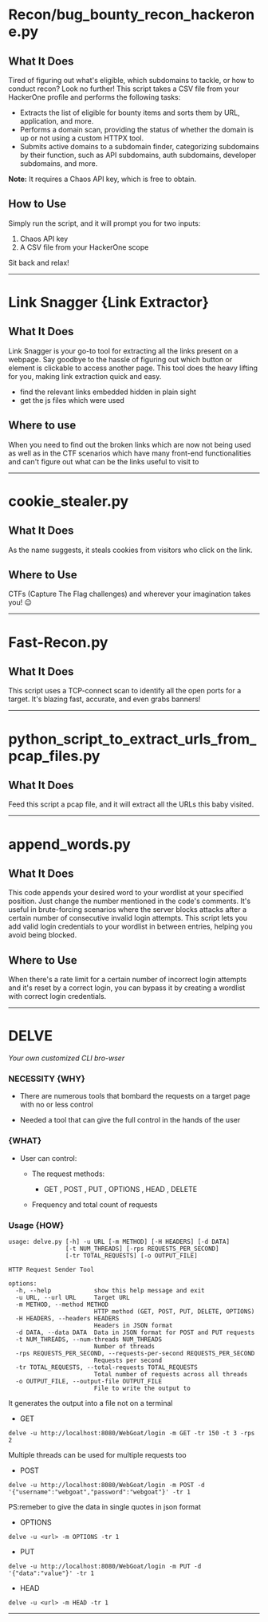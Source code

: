 # Recon/bug_bounty_recon_hackerone.py

## What It Does
Tired of figuring out what's eligible, which subdomains to tackle, or how to conduct recon? Look no further! This script takes a CSV file from your HackerOne profile and performs the following tasks:

- Extracts the list of eligible for bounty items and sorts them by URL, application, and more.
- Performs a domain scan, providing the status of whether the domain is up or not using a custom HTTPX tool.
- Submits active domains to a subdomain finder, categorizing subdomains by their function, such as API subdomains, auth subdomains, developer subdomains, and more.

**Note:** It requires a Chaos API key, which is free to obtain.

## How to Use
Simply run the script, and it will prompt you for two inputs:
1. Chaos API key
2. A CSV file from your HackerOne scope

Sit back and relax!


---
# Link Snagger {Link Extractor}
## What It Does
Link Snagger is your go-to tool for extracting all the links present on a webpage. Say goodbye to the hassle of figuring out which button or element is clickable to access another page. This tool does the heavy lifting for you, making link extraction quick and easy.
- find the relevant links embedded hidden in plain sight
- get the js files which were used
## Where to use
When you need to find out the broken links which are now not being used
as well as in the CTF scenarios which have many front-end functionalities and can't figure out what can be the links useful to visit to

---
# cookie_stealer.py

## What It Does
As the name suggests, it steals cookies from visitors who click on the link.

## Where to Use
CTFs (Capture The Flag challenges) and wherever your imagination takes you! 😉

---

# Fast-Recon.py

## What It Does
This script uses a TCP-connect scan to identify all the open ports for a target. It's blazing fast, accurate, and even grabs banners!

---

# python_script_to_extract_urls_from_pcap_files.py

## What It Does
Feed this script a pcap file, and it will extract all the URLs this baby visited.

---

# append_words.py

## What It Does
This code appends your desired word to your wordlist at your specified position. Just change the number mentioned in the code's comments. It's useful in brute-forcing scenarios where the server blocks attacks after a certain number of consecutive invalid login attempts. This script lets you add valid login credentials to your wordlist in between entries, helping you avoid being blocked.

## Where to Use
When there's a rate limit for a certain number of incorrect login attempts and it's reset by a correct login, you can bypass it by creating a wordlist with correct login credentials.

---
						
						
						
# 								DELVE

*Your own customized CLI bro-wser*

### NECESSITY {WHY}

- There are numerous tools that bombard the requests on a target page with no or less control

- Needed a tool that can give the full control in the hands of the user

### {WHAT}
- User can control:
	+ The request methods:
		* GET , POST , PUT , OPTIONS , HEAD , DELETE
		
	+ Frequency and total count of requests

### Usage {HOW}

```
usage: delve.py [-h] -u URL [-m METHOD] [-H HEADERS] [-d DATA]
                [-t NUM_THREADS] [-rps REQUESTS_PER_SECOND]
                [-tr TOTAL_REQUESTS] [-o OUTPUT_FILE]

HTTP Request Sender Tool

options:
  -h, --help            show this help message and exit
  -u URL, --url URL     Target URL
  -m METHOD, --method METHOD
                        HTTP method (GET, POST, PUT, DELETE, OPTIONS)
  -H HEADERS, --headers HEADERS
                        Headers in JSON format
  -d DATA, --data DATA  Data in JSON format for POST and PUT requests
  -t NUM_THREADS, --num-threads NUM_THREADS
                        Number of threads
  -rps REQUESTS_PER_SECOND, --requests-per-second REQUESTS_PER_SECOND
                        Requests per second
  -tr TOTAL_REQUESTS, --total-requests TOTAL_REQUESTS
                        Total number of requests across all threads
  -o OUTPUT_FILE, --output-file OUTPUT_FILE
                        File to write the output to

```

It generates the output into a file not on a terminal 

- GET

```
delve -u http://localhost:8080/WebGoat/login -m GET -tr 150 -t 3 -rps 2
```
Multiple threads can be used for multiple requests too

- POST

```
delve -u http://localhost:8080/WebGoat/login -m POST -d '{"username":"webgoat","password":"webgoat"}' -tr 1
```

PS:remeber to give the data in single quotes in json format

- OPTIONS

```
delve -u <url> -m OPTIONS -tr 1
```

- PUT 

```
delve -u http://localhost:8080/WebGoat/login -m PUT -d '{"data":"value"}' -tr 1
```

- HEAD

```
delve -u <url> -m HEAD -tr 1
```

---
